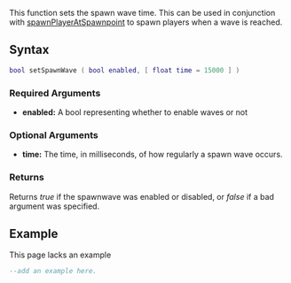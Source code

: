 This function sets the spawn wave time. This can be used in conjunction with [spawnPlayerAtSpawnpoint](/Resource:Spawnmanager/spawnPlayerAtSpawnpoint.md "wikilink") to spawn players when a wave is reached.

Syntax
------

``` lua
bool setSpawnWave ( bool enabled, [ float time = 15000 ] )             
```

### Required Arguments

-   **enabled:** A bool representing whether to enable waves or not

### Optional Arguments

-   **time:** The time, in milliseconds, of how regularly a spawn wave occurs.

### Returns

Returns *true* if the spawnwave was enabled or disabled, or *false* if a bad argument was specified.

Example
-------

This page lacks an example

``` lua
--add an example here.
```
